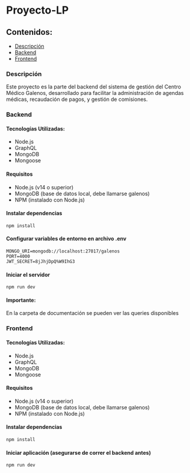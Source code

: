 # Proyecto-LP
## Contenidos:
- [Descripción](#descripción)
- [Backend](#backend)
- [Frontend](#frontend)

### Descripción
Este proyecto es la parte del backend del sistema de gestión del Centro Médico Galenos, desarrollado para facilitar la administración de agendas médicas, recaudación de pagos, y gestión de comisiones.
### Backend
#### Tecnologías Utilizadas:
  - Node.js 
  - GraphQL 
  - MongoDB 
  - Mongoose

#### Requisitos

  - Node.js (v14 o superior)
  - MongoDB (base de datos local, debe llamarse galenos)
  - NPM (instalado con Node.js)

#### Instalar dependencias
`npm install`

#### Configurar variables de entorno en archivo .env
```
MONGO_URI=mongodb://localhost:27017/galenos
PORT=4000
JWT_SECRET=8jJhjDpQ%W9IhG3
```
#### Iniciar el servidor
`npm run dev`

#### Importante:
En la carpeta de documentación se pueden ver las queries disponibles
### Frontend
#### Tecnologías Utilizadas:
  - Node.js 
  - GraphQL 
  - MongoDB 
  - Mongoose

#### Requisitos

  - Node.js (v14 o superior)
  - MongoDB (base de datos local, debe llamarse galenos)
  - NPM (instalado con Node.js)

#### Instalar dependencias
`npm install`

#### Iniciar aplicación (asegurarse de correr el backend antes)
`npm run dev`